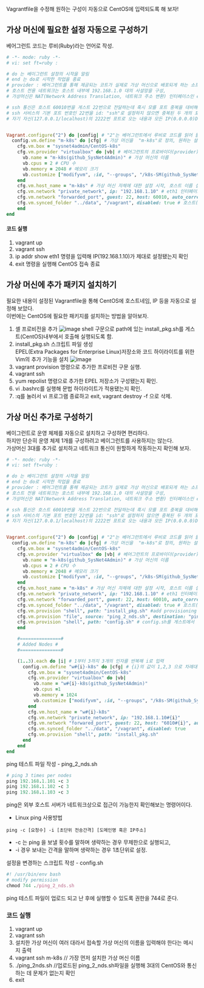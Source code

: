 Vagrantfile을 수정해 원하는 구성이 자동으로 CentOS에 입력되도록 해 보자!  

## 가상 머신에 필요한 설정 자동으로 구성하기
베어그런트 코드는 루비(Ruby)라는 언어로 작성.  

``` ruby
# -*- mode: ruby -*- 
# vi: set ft=ruby :

# do 는 베이그런트 설정의 시작을 알림
# end 는 do로 시작한 작업을 종료
# provider : 베어그런트를 통해 제공되는 코트가 실제로 가상 머신으로 배포되게 하는 소프트웨어 - VirtualBox가 provider에 해당됨
# 호스트 전용 네트워크는 호스트 내부에 192.168.1.0 대의 사설망을 구성,
# 가상머신은 NAT(Network Address Translation, 네트워크 주소 변환) 인터페이스인 eth0을 통해 인터넷에 접속

# ssh 통신은 호스트 60010번을 게스트 22번으로 전달하는데 혹시 모를 포트 중복을 대비해 auto_correct: true로 설정해서 포트가 중복되면 자동으로 변경되도록 함
# ssh 서비스의 기본 포트 번호인 22번을 id: "ssh"로 설정하지 않으면 중복된 두 개의 포트로 설정. 
# 자기 자신(127.0.0.1/localhost)의 2222번 포트로 오는 내용과 모든 IP(0.0.0.0)DML 60010포트에 오는 내용을 게스트의 22번으로 포워딩함.


Vagrant.configure("2") do |config| # "2"는 베어그런트에서 루비로 코드를 읽어 들여 실행할 때 작동하는API버전
  config.vm.define "m-k8s" do |cfg| # 가상 머신을  "m-k8s"로 정의, 원하는 설정으로 변경
    cfg.vm.box = "sysnet4admin/CentOS-k8s" 
    cfg.vm.provider "virtualbox" do |vb| # 베어그런트의 프로바이더(provider)가 VirtualBox정의
      vb.name = "m-k8s(github_SysNet4Admin)" # 가상 머신의 이름
      vb.cpus = 2 # CPU 수
      vb.memory = 2048 # 메모리 크기
      vb.customize ["modifyvm", :id, "--groups", "/k8s-SM(github_SysNet4Admin)"] # 소속된 그룹 명시
    end
    cfg.vm.host_name = "m-k8s" # 가상 머신 자체에 대한 설정 시작, 호스트 이름 설정
    cfg.vm.network "private_network", ip: "192.168.1.10" # eth1 인터페이스를 호스트 전용으로 구성
    cfg.vm.network "forwarded_port", guest: 22, host: 60010, auto_correct: true, id: "ssh" 
    cfg.vm.synced_folder "../data", "/vagrant", disabled: true # 호스트(PC)와 게스트(가상 머신)사이에 디렉터리 동기화가 이뤄지지 않게 설정.
    end
end

```

#### 코드 실행
1. vagrant up
1. vagrant ssh
1. ip addr show eth1 명령을 입력해 IP(192.168.1.10)가 제대로 설정됐는지 확인
1. exit 명령을 실행해 CentOS 접속 종료


## 가상 머신에 추가 패키지 설치하기
필요한 내용이 설정된 Vagrantfile을 통해 CentOS에 호스트네임, IP 등을 자동으로 설정해 보았다.  
이번에는 CentOS에 필요한 패키지를 설치하는 방법을 알아보자.  

1. 셸 프로비전을 추가
![image](https://user-images.githubusercontent.com/67637716/153905871-9c9873c6-38ab-4861-b095-6618b3339789.png)
shell 구문으로 path에 있는 install_pkg.sh를 게스트(CentOS)내부에서 호출해 실행되도록 함.  
1. install_pkg.sh 스크립트 파일 생성  
EPEL(Extra Packages for Enterprise Linux)저장소와 코드 하이라이트를 위한 Vim의 추가 기능을 설치
![image](https://user-images.githubusercontent.com/67637716/153906218-1a7dcc25-0763-4447-935f-0b35ea8dbce6.png)
1. vagrant provision 명령으로 추가한 프로비전 구문 실행.
1. vagrant ssh
1. yum repolist 명령으로 추가한 EPEL 저장소가 구성됐는지 확인.
1. vi .bashrc를 실행해 문법 하이라이트가 적용됐는지 확인.
1. :q를 눌러서 vi 프로그램 종료하고 exit, vagrant destroy -f 으로 삭제.


## 가상 머신 추가로 구성하기
베이그런트로 운영 체제를 자동으로 설치하고 구성하면 편리하다.  
하지만 단순히 운영 체제 1개를 구성하려고 베이그런트를 사용하지는 않는다.  
가상머신 3대를 추가로 설치하고 네트워크 통신이 원할하게 작동하는지 확인해 보자.  

``` ruby
# -*- mode: ruby -*- 
# vi: set ft=ruby :

# do 는 베이그런트 설정의 시작을 알림
# end 는 do로 시작한 작업을 종료
# provider : 베어그런트를 통해 제공되는 코트가 실제로 가상 머신으로 배포되게 하는 소프트웨어 - VirtualBox가 provider에 해당됨
# 호스트 전용 네트워크는 호스트 내부에 192.168.1.0 대의 사설망을 구성,
# 가상머신은 NAT(Network Address Translation, 네트워크 주소 변환) 인터페이스인 eth0을 통해 인터넷에 접속

# ssh 통신은 호스트 60010번을 게스트 22번으로 전달하는데 혹시 모를 포트 중복을 대비해 auto_correct: true로 설정해서 포트가 중복되면 자동으로 변경되도록 함
# ssh 서비스의 기본 포트 번호인 22번을 id: "ssh"로 설정하지 않으면 중복된 두 개의 포트로 설정. 
# 자기 자신(127.0.0.1/localhost)의 2222번 포트로 오는 내용과 모든 IP(0.0.0.0)DML 60010포트에 오는 내용을 게스트의 22번으로 포워딩함.


Vagrant.configure("2") do |config| # "2"는 베어그런트에서 루비로 코드를 읽어 들여 실행할 때 작동하는API버전
  config.vm.define "m-k8s" do |cfg| # 가상 머신을  "m-k8s"로 정의, 원하는 설정으로 변경
    cfg.vm.box = "sysnet4admin/CentOS-k8s" 
    cfg.vm.provider "virtualbox" do |vb| # 베어그런트의 프로바이더(provider)가 VirtualBox정의
      vb.name = "m-k8s(github_SysNet4Admin)" # 가상 머신의 이름
      vb.cpus = 2 # CPU 수
      vb.memory = 2048 # 메모리 크기
      vb.customize ["modifyvm", :id, "--groups", "/k8s-SM(github_SysNet4Admin)"] # 소속된 그룹 명시
    end
    cfg.vm.host_name = "m-k8s" # 가상 머신 자체에 대한 설정 시작, 호스트 이름 설정
    cfg.vm.network "private_network", ip: "192.168.1.10" # eth1 인터페이스를 호스트 전용으로 구성
    cfg.vm.network "forwarded_port", guest: 22, host: 60010, auto_correct: true, id: "ssh" 
    cfg.vm.synced_folder "../data", "/vagrant", disabled: true # 호스트(PC)와 게스트(가상 머신)사이에 디렉터리 동기화가 이뤄지지 않게 설정.
    cfg.vm.provision "shell", path: "install_pkg.sh" #add provisioning script
    cfg.vm.provision "file", source: "ping_2_nds.sh", destination: "ping_2_nds.sh" # 파일을 게스트 운영 체제에 전달하기 위해 file구문으로 변경, 호스트의 파일을 게스트의 홈(/home/vagrant)로 전달
    cfg.vm.provision "shell", path: "config.sh" # config.sh를 게스트에서 실행
    end

    #===============#
    # Added Nodes #
    #===============#

    (1..3).each do |i| # 1부터 3까지 3개의 인자를 반복해 i로 입력
      config.vm.define "w#{i}-k8s" do |cfg| # {i}의 값이 1,2,3 으로 차례대로 치환됨
        cfg.vm.box = "sysnet4admin/CentOS-k8s"
        cfg.vm.provider "virtualbox" do |vb|
          vb.name = "w#{i}-k8s(github_SysNet4Admin)"
          vb.cpus =1
          vb.memory = 1024
          vb.customize ["modifyvm", :id, "--groups", "/k8s-SM(github_SysNet4Admin)"]
        end
        cfg.vm.host_name = "w#{i}-k8s"
        cfg.vm.network "private_network", ip: "192.168.1.10#{i}"
        cfg.vm.network "forwared_port", guest: 22, host: "6010#{i}", auto_correct: true, id: "ssh"
        cfg.vm.synced_folder "../data", "/vagrant", disabled: true
        cfg.vm.provision "shell", path: "install_pkg.sh"
      end
    end
end

```

ping 테스트 파일 작성 - ping_2_nds.sh  
``` ruby
# ping 3 times per nodes
ping 192.168.1.101 -c 3
ping 192.168.1.102 -c 3
ping 192.168.1.103 -c 3
```

ping은  외부 호스트 서버가 네트워크상으로 접근이 가능한지 확인해보는 명령어이다.  
- Linux ping 사용방법  
 ```  
ping -c [요청수] -i [초단위 전송간격] [도메인명 혹은 IP주소]
```
* -c 는 ping 을 보낼 횟수를 말하며 생략하는 경우 무제한으로 실행되고,
* -i 경우 보내는 간격을 말하며 생략하는 경우 1초단위로 설정.

설정을 변경하는 스크립트 작성 - config.sh  
``` ruby
#! /usr/bin/env bash
# modify permission
chmod 744 ./ping_2_nds.sh
```
ping 테스트 파일이 업로드 되고 난 후에 실행할 수 있도록 권한을 744로 준다.  

### 코드 실행
1. vagrant up
1. vagrant ssh
  1. 설치한 가상 머신이 여러 대라서 접속할 가상 머신의 이름을 입력해야 한다는 메시지 출력
1. vagrant ssh m-k8s // 가장 먼저 설치한 가상 머신 이름
1. ./ping_2nds.sh //업로드된 ping_2_nds.sh파일을 실행해 3대의 CentOS와 통신하는 데 문제가 없는지 확인
1. exit
